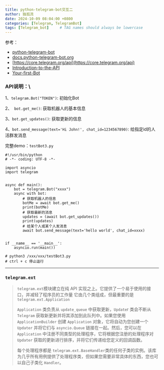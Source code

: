 ```yaml
---
title: python-telegram-bot交互二
author: 独孤流
date: 2024-10-09 08:04:00 +0800
categories: [Telegram, TelegramBot]
tags: [Telegram_bot]     # TAG names should always be lowercase
---
```


参考：
- [python-telegram-bot](https://python-telegram-bot.org/)
- [docs.python-telegram-bot.org](https://docs.python-telegram-bot.org/en/v21.6/)
- [https://core.telegram.org/api](https://core.telegram.org/api)
- [Introduction-to-the-API](https://github.com/python-telegram-bot/python-telegram-bot/wiki/Introduction-to-the-API)
- [Your-first-Bot](https://github.com/python-telegram-bot/python-telegram-bot/wiki/Extensions---Your-first-Bot)

### API说明：\
1、`telegram.Bot("TOKEN")`: 初始化Bot

2、` bot.get_me()`: 获取机器人的基本信息

3、`bot.get_updates()`: 获取更新的信息

4、`bot.send_message(text='Hi John!', chat_id=1234567890)`: 给指定id的人活群发消息

完整demo：`testBot3.py`
```
#!/usr/bin/python
# -*- coding: UTF-8 -*-

import asyncio
import telegram


async def main():
    bot = telegram.Bot("xxxx")
    async with bot:
        # 获取机器人的信息
        botMe = await bot.get_me()
        print(botMe)
        # 获取最新的消息
        updates = (await bot.get_updates())
        print(updates)
        # 给某个人或某个人发消息
        await bot.send_message(text='hello world', chat_id=xxxx)


if __name__ == '__main__':
    asyncio.run(main())

# python3 /xxx/xxx/testBot3.py
# ctrl + c 停止运行
```

----

### `telegram.ext`
> `telegram.ext`模块建立在纯 API 实现之上。它提供了一个易于使用的接口，并减轻了程序员的工作量
> 它由几个类组成，但最重要的是`telegram.ext.Application`
>
> `Application` 类负责从 `update_queue` 中获取更新，`Update`r 类会不断从 `Telegram` 获取新更新并将其添加到此队列中。如果您使用 `ApplicationBuilder` 创建 `Application` 对象，它将自动为您创建一个 `Updater` 并将它们与 `asyncio.Queue` 链接在一起。然后，您可以在 `Application` 中注册不同类型的处理程序，它将根据您注册的处理程序对 `Updater` 获取的更新进行排序，并将它们传递给您定义的回调函数。
>
> 每个处理程序都是 `telegram.ext.BaseHandler`类的任何子类的实例。该库为几乎所有用例提供了处理程序类，但如果您需要非常具体的东西，您也可以自己子类化 `Handler`。